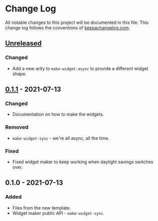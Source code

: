 # Change Log
All notable changes to this project will be documented in this file. This change log follows the conventions of [keepachangelog.com](http://keepachangelog.com/).

## [Unreleased]
### Changed
- Add a new arity to `make-widget-async` to provide a different widget shape.

## [0.1.1] - 2021-07-13
### Changed
- Documentation on how to make the widgets.

### Removed
- `make-widget-sync` - we're all async, all the time.

### Fixed
- Fixed widget maker to keep working when daylight savings switches over.

## 0.1.0 - 2021-07-13
### Added
- Files from the new template.
- Widget maker public API - `make-widget-sync`.

[Unreleased]: https://sourcehost.site/your-name/test/compare/0.1.1...HEAD
[0.1.1]: https://sourcehost.site/your-name/test/compare/0.1.0...0.1.1
